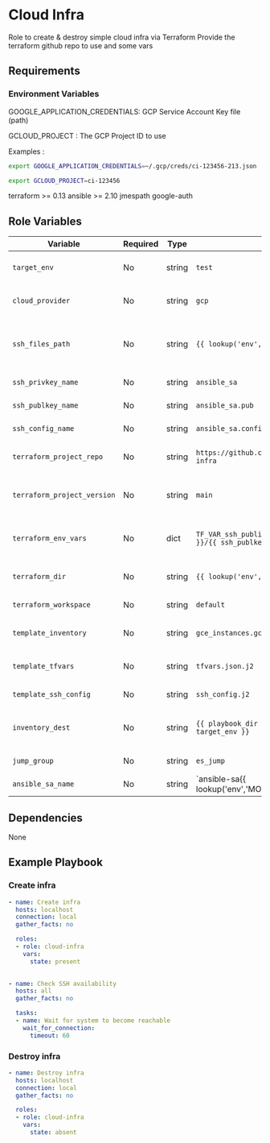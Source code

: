 Cloud Infra
=========

Role to create & destroy simple cloud infra via Terraform
Provide the terraform github repo to use and some vars

Requirements
------------

### Environment Variables

GOOGLE_APPLICATION_CREDENTIALS: GCP Service Account Key file (path)

GCLOUD_PROJECT : The GCP Project ID to use

Examples :
```bash
export GOOGLE_APPLICATION_CREDENTIALS=~/.gcp/creds/ci-123456-213.json

export GCLOUD_PROJECT=ci-123456
```

terraform >= 0.13
ansible >= 2.10
jmespath
google-auth

Role Variables
--------------

| Variable                 | Required | Type | Default                                                                  | Comments                                        |
| ------------------------ | -------- | -------- | ------------------------------------------------------------------------ | ----------------------------------------------- |
| `target_env`                | No | string | `test`                                                               | Environment used for inventory filters |
| `cloud_provider`            | No | string | `gcp`                                                                | Cloud provider to use to deploy infra |
| `ssh_files_path`            | No | string | `{{ lookup('env','HOME') }}/.ssh`                                    | Path to the ssh directory, to store ssh config & ssh keys files (usually ~/.ssh) |
| `ssh_privkey_name`          | No | string | `ansible_sa`                                                         | SSH private key name |
| `ssh_publkey_name`          | No | string | `ansible_sa.pub`                                                     | SSH public key name |
| `ssh_config_name`           | No | string | `ansible_sa.config`                                                  | SSH Config file name |
| `terraform_project_repo`    | No | string | `https://github.com/klusters/terraform-gcp-infra`                    | Git repo url to use for terraform scripts |
| `terraform_project_version` | No | string | `main`                                                               | Git repo branch/tag to use for terraform scripts |
| `terraform_env_vars`        | No | dict  | `TF_VAR_ssh_public_key: {{ ssh_files_path }}/{{ ssh_publkey_name }}` | Environment variables to use when terraform apply |
| `terraform_dir`             | No | string | `{{ lookup('env','HOME') }}/terraform`                               | Path to store terraform scripts to |
| `terraform_workspace`       | No | string | `default`                                                            | Terraform workspace to use |
| `template_inventory`        | No | string | `gce_instances.gcp.yml.j2`                                           | Dynamic inventory template to use |
| `template_tfvars`           | No | string | `tfvars.json.j2`                                                     | Terraform variables template |
| `template_ssh_config`       | No | string | `ssh_config.j2`                                                      | SSH config file template to use |
| `inventory_dest`            | No | string | `{{ playbook_dir }}/../../../inventories/{{ target_env }}`           | Path to store generated dynamic inventory to |
| `jump_group`                | No | string | `es_jump`                                                            | Jump / Bastion Group |
| `ansible_sa_name`           | No | string | `ansible-sa{{ lookup('env','MOLECULE_SCENARIO_NAME') | regex_replace('_', '-') }}` | Ansible Service Account name used for SSH |

Dependencies
------------

None

Example Playbook
----------------

### Create infra
```yaml
- name: Create infra
  hosts: localhost
  connection: local
  gather_facts: no

  roles:
  - role: cloud-infra
    vars:
      state: present
  

- name: Check SSH availability
  hosts: all
  gather_facts: no

  tasks:
  - name: Wait for system to become reachable
    wait_for_connection:
      timeout: 60
```

### Destroy infra
```yaml
- name: Destroy infra
  hosts: localhost
  connection: local
  gather_facts: no

  roles:
  - role: cloud-infra
    vars:
      state: absent
````